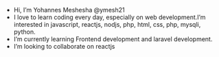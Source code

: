 - Hi, I’m Yohannes Meshesha @ymesh21
- I love to learn coding every day, especially on web development.I’m interested in javascript, reactjs, nodjs, php, html, css, php, mysqli, python.
- I’m currently learning Frontend development and laravel development.
- I’m looking to collaborate on reactjs

<!---
ymesh21/ymesh21 is a ✨ special ✨ repository because its `README.md` (this file) appears on your GitHub profile.
You can click the Preview link to take a look at your changes.
--->
